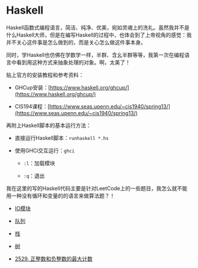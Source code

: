 # Haskell

Haskell函数式编程语言，简洁、纯净、优美，宛如灵魂上的洗礼。虽然我并不是什么Haskell大师，但是在编写Haskell的过程中，也体会到了上帝视角的感觉：我并不关心这件事是怎么做到的，而是关心怎么做这件事本身。

同时，学Haskell也仿佛在学数学一样，半群、含幺半群等等，我第一次在编程语言中看到用这种方式来抽象处理的对象。啊，太美了！

贴上官方的安装教程和参考资料：

- GHCup安装：[https://www.haskell.org/ghcup/](https://www.haskell.org/ghcup/)

- CIS194课程：[https://www.seas.upenn.edu/~cis1940/spring13/](https://www.seas.upenn.edu/~cis1940/spring13/)

再附上Haskell脚本的基本运行方法：

- 直接运行Haskell脚本：`runhaskell *.hs`

- 使用GHCi交互运行：`ghci`

    - `:l`：加载模块

    - `:q`：退出

我在这里的写的Haskell代码主要是针对LeetCode上的一些题目，我怎么就不能用一种没有循环和变量的的语言来做算法题？！

- [IO模块](io.md)

- [队列](queue.md)

- [栈](stack.md)

- [树](tree.md)

- [2529. 正整数和负整数的最大计数](leetcode/2529.md)